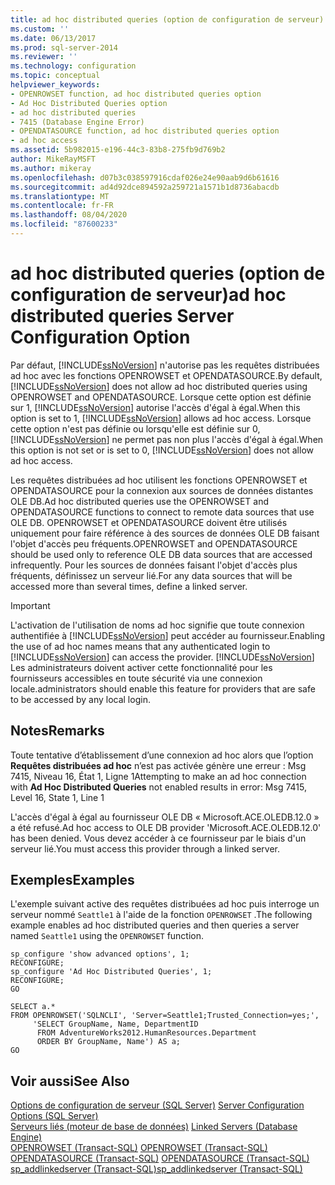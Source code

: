 ```yaml
---
title: ad hoc distributed queries (option de configuration de serveur) | Microsoft Docs
ms.custom: ''
ms.date: 06/13/2017
ms.prod: sql-server-2014
ms.reviewer: ''
ms.technology: configuration
ms.topic: conceptual
helpviewer_keywords:
- OPENROWSET function, ad hoc distributed queries option
- Ad Hoc Distributed Queries option
- ad hoc distributed queries
- 7415 (Database Engine Error)
- OPENDATASOURCE function, ad hoc distributed queries option
- ad hoc access
ms.assetid: 5b982015-e196-44c3-83b8-275fb9d769b2
author: MikeRayMSFT
ms.author: mikeray
ms.openlocfilehash: d07b3c038597916cdaf026e24e90aab9d6b61616
ms.sourcegitcommit: ad4d92dce894592a259721a1571b1d8736abacdb
ms.translationtype: MT
ms.contentlocale: fr-FR
ms.lasthandoff: 08/04/2020
ms.locfileid: "87600233"
---
```

# <a name="ad-hoc-distributed-queries-server-configuration-option"></a><span data-ttu-id="783a2-102">ad hoc distributed queries (option de configuration de serveur)</span><span class="sxs-lookup"><span data-stu-id="783a2-102">ad hoc distributed queries Server Configuration Option</span></span>
  <span data-ttu-id="783a2-103">Par défaut, [!INCLUDE[ssNoVersion](../../includes/ssnoversion-md.md)] n'autorise pas les requêtes distribuées ad hoc avec les fonctions OPENROWSET et OPENDATASOURCE.</span><span class="sxs-lookup"><span data-stu-id="783a2-103">By default, [!INCLUDE[ssNoVersion](../../includes/ssnoversion-md.md)] does not allow ad hoc distributed queries using OPENROWSET and OPENDATASOURCE.</span></span> <span data-ttu-id="783a2-104">Lorsque cette option est définie sur 1, [!INCLUDE[ssNoVersion](../../includes/ssnoversion-md.md)] autorise l'accès d'égal à égal.</span><span class="sxs-lookup"><span data-stu-id="783a2-104">When this option is set to 1, [!INCLUDE[ssNoVersion](../../includes/ssnoversion-md.md)] allows ad hoc access.</span></span> <span data-ttu-id="783a2-105">Lorsque cette option n'est pas définie ou lorsqu'elle est définie sur 0, [!INCLUDE[ssNoVersion](../../includes/ssnoversion-md.md)] ne permet pas non plus l'accès d'égal à égal.</span><span class="sxs-lookup"><span data-stu-id="783a2-105">When this option is not set or is set to 0, [!INCLUDE[ssNoVersion](../../includes/ssnoversion-md.md)] does not allow ad hoc access.</span></span>  
  
 <span data-ttu-id="783a2-106">Les requêtes distribuées ad hoc utilisent les fonctions OPENROWSET et OPENDATASOURCE pour la connexion aux sources de données distantes OLE DB.</span><span class="sxs-lookup"><span data-stu-id="783a2-106">Ad hoc distributed queries use the OPENROWSET and OPENDATASOURCE functions to connect to remote data sources that use OLE DB.</span></span> <span data-ttu-id="783a2-107">OPENROWSET et OPENDATASOURCE doivent être utilisés uniquement pour faire référence à des sources de données OLE DB faisant l'objet d'accès peu fréquents.</span><span class="sxs-lookup"><span data-stu-id="783a2-107">OPENROWSET and OPENDATASOURCE should be used only to reference OLE DB data sources that are accessed infrequently.</span></span> <span data-ttu-id="783a2-108">Pour les sources de données faisant l'objet d'accès plus fréquents, définissez un serveur lié.</span><span class="sxs-lookup"><span data-stu-id="783a2-108">For any data sources that will be accessed more than several times, define a linked server.</span></span>  
  
> [!IMPORTANT]  
>  <span data-ttu-id="783a2-109">L'activation de l'utilisation de noms ad hoc signifie que toute connexion authentifiée à [!INCLUDE[ssNoVersion](../../includes/ssnoversion-md.md)] peut accéder au fournisseur.</span><span class="sxs-lookup"><span data-stu-id="783a2-109">Enabling the use of ad hoc names means that any authenticated login to [!INCLUDE[ssNoVersion](../../includes/ssnoversion-md.md)] can access the provider.</span></span> [!INCLUDE[ssNoVersion](../../includes/ssnoversion-md.md)] <span data-ttu-id="783a2-110">Les administrateurs doivent activer cette fonctionnalité pour les fournisseurs accessibles en toute sécurité via une connexion locale.</span><span class="sxs-lookup"><span data-stu-id="783a2-110">administrators should enable this feature for providers that are safe to be accessed by any local login.</span></span>  
  
## <a name="remarks"></a><span data-ttu-id="783a2-111">Notes</span><span class="sxs-lookup"><span data-stu-id="783a2-111">Remarks</span></span>  
 <span data-ttu-id="783a2-112">Toute tentative d’établissement d’une connexion ad hoc alors que l’option **Requêtes distribuées ad hoc** n’est pas activée génère une erreur : Msg 7415, Niveau 16, État 1, Ligne 1</span><span class="sxs-lookup"><span data-stu-id="783a2-112">Attempting to make an ad hoc connection with **Ad Hoc Distributed Queries** not enabled results in error: Msg 7415, Level 16, State 1, Line 1</span></span>  
  
 <span data-ttu-id="783a2-113">L'accès d'égal à égal au fournisseur OLE DB « Microsoft.ACE.OLEDB.12.0 » a été refusé.</span><span class="sxs-lookup"><span data-stu-id="783a2-113">Ad hoc access to OLE DB provider 'Microsoft.ACE.OLEDB.12.0' has been denied.</span></span> <span data-ttu-id="783a2-114">Vous devez accéder à ce fournisseur par le biais d'un serveur lié.</span><span class="sxs-lookup"><span data-stu-id="783a2-114">You must access this provider through a linked server.</span></span>  
  
## <a name="examples"></a><span data-ttu-id="783a2-115">Exemples</span><span class="sxs-lookup"><span data-stu-id="783a2-115">Examples</span></span>  
 <span data-ttu-id="783a2-116">L'exemple suivant active des requêtes distribuées ad hoc puis interroge un serveur nommé `Seattle1` à l'aide de la fonction `OPENROWSET` .</span><span class="sxs-lookup"><span data-stu-id="783a2-116">The following example enables ad hoc distributed queries and then queries a server named `Seattle1` using the `OPENROWSET` function.</span></span>  
  
```  
sp_configure 'show advanced options', 1;  
RECONFIGURE;  
sp_configure 'Ad Hoc Distributed Queries', 1;  
RECONFIGURE;  
GO  
  
SELECT a.*  
FROM OPENROWSET('SQLNCLI', 'Server=Seattle1;Trusted_Connection=yes;',  
     'SELECT GroupName, Name, DepartmentID  
      FROM AdventureWorks2012.HumanResources.Department  
      ORDER BY GroupName, Name') AS a;  
GO  
```  
  
## <a name="see-also"></a><span data-ttu-id="783a2-117">Voir aussi</span><span class="sxs-lookup"><span data-stu-id="783a2-117">See Also</span></span>  
 <span data-ttu-id="783a2-118">[Options de configuration de serveur &#40;SQL Server&#41;](server-configuration-options-sql-server.md) </span><span class="sxs-lookup"><span data-stu-id="783a2-118">[Server Configuration Options &#40;SQL Server&#41;](server-configuration-options-sql-server.md) </span></span>  
 <span data-ttu-id="783a2-119">[Serveurs liés &#40;moteur de base de données&#41;](../../relational-databases/linked-servers/linked-servers-database-engine.md) </span><span class="sxs-lookup"><span data-stu-id="783a2-119">[Linked Servers &#40;Database Engine&#41;](../../relational-databases/linked-servers/linked-servers-database-engine.md) </span></span>  
 <span data-ttu-id="783a2-120">[OPENROWSET &#40;Transact-SQL&#41;](/sql/t-sql/functions/openrowset-transact-sql) </span><span class="sxs-lookup"><span data-stu-id="783a2-120">[OPENROWSET &#40;Transact-SQL&#41;](/sql/t-sql/functions/openrowset-transact-sql) </span></span>  
 <span data-ttu-id="783a2-121">[OPENDATASOURCE &#40;Transact-SQL&#41;](/sql/t-sql/functions/opendatasource-transact-sql) </span><span class="sxs-lookup"><span data-stu-id="783a2-121">[OPENDATASOURCE &#40;Transact-SQL&#41;](/sql/t-sql/functions/opendatasource-transact-sql) </span></span>  
 [<span data-ttu-id="783a2-122">sp_addlinkedserver &#40;Transact-SQL&#41;</span><span class="sxs-lookup"><span data-stu-id="783a2-122">sp_addlinkedserver &#40;Transact-SQL&#41;</span></span>](/sql/relational-databases/system-stored-procedures/sp-addlinkedserver-transact-sql)  
  
  
